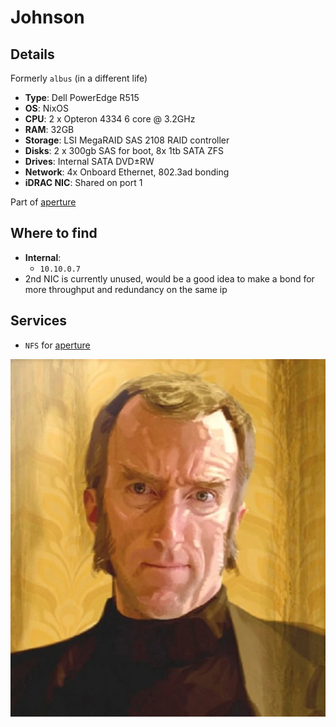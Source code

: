 # Johnson

## Details
Formerly `albus` (in a different life)

- **Type**: Dell PowerEdge R515
- **OS**: NixOS
- **CPU**: 2 x Opteron 4334 6 core @ 3.2GHz
- **RAM**: 32GB
- **Storage**: LSI MegaRAID SAS 2108 RAID controller
- **Disks**: 2 x 300gb SAS for boot, 8x 1tb SATA ZFS
- **Drives**: Internal SATA DVD±RW
- **Network**: 4x Onboard Ethernet, 802.3ad bonding
- **iDRAC NIC**: Shared on port 1

Part of [aperture](../../aperture/index.md)

## Where to find
- **Internal**:
	- `10.10.0.7`
- 2nd NIC is currently unused, would be a good idea to make a bond for more throughput and redundancy on the same ip
## Services
- `NFS` for [aperture](../../aperture/index.md)


![](../../res/johnson.png)